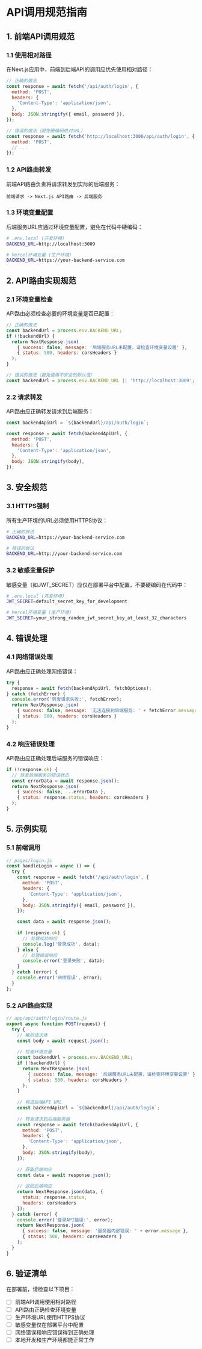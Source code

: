 # API调用规范指南

## 1. 前端API调用规范

### 1.1 使用相对路径
在Next.js应用中，前端到后端API的调用应优先使用相对路径：

```javascript
// 正确的做法
const response = await fetch('/api/auth/login', {
  method: 'POST',
  headers: {
    'Content-Type': 'application/json',
  },
  body: JSON.stringify({ email, password }),
});

// 错误的做法（避免硬编码绝对URL）
const response = await fetch('http://localhost:3000/api/auth/login', {
  method: 'POST',
  // ...
});
```

### 1.2 API路由转发
前端API路由负责将请求转发到实际的后端服务：

```
前端请求 -> Next.js API路由 -> 后端服务
```

### 1.3 环境变量配置
后端服务URL应通过环境变量配置，避免在代码中硬编码：

```bash
# .env.local (开发环境)
BACKEND_URL=http://localhost:3009

# Vercel环境变量 (生产环境)
BACKEND_URL=https://your-backend-service.com
```

## 2. API路由实现规范

### 2.1 环境变量检查
API路由必须检查必要的环境变量是否已配置：

```javascript
// 正确的做法
const backendUrl = process.env.BACKEND_URL;
if (!backendUrl) {
  return NextResponse.json(
    { success: false, message: '后端服务URL未配置，请检查环境变量设置' },
    { status: 500, headers: corsHeaders }
  );
}

// 错误的做法（避免使用不安全的默认值）
const backendUrl = process.env.BACKEND_URL || 'http://localhost:3009';
```

### 2.2 请求转发
API路由应正确转发请求到后端服务：

```javascript
const backendApiUrl = `${backendUrl}/api/auth/login`;

const response = await fetch(backendApiUrl, {
  method: 'POST',
  headers: {
    'Content-Type': 'application/json',
  },
  body: JSON.stringify(body),
});
```

## 3. 安全规范

### 3.1 HTTPS强制
所有生产环境的URL必须使用HTTPS协议：

```bash
# 正确的做法
BACKEND_URL=https://your-backend-service.com

# 错误的做法
BACKEND_URL=http://your-backend-service.com
```

### 3.2 敏感变量保护
敏感变量（如JWT_SECRET）应仅在部署平台中配置，不要硬编码在代码中：

```bash
# .env.local (开发环境)
JWT_SECRET=default_secret_key_for_development

# Vercel环境变量 (生产环境)
JWT_SECRET=your_strong_random_jwt_secret_key_at_least_32_characters
```

## 4. 错误处理

### 4.1 网络错误处理
API路由应正确处理网络错误：

```javascript
try {
  response = await fetch(backendApiUrl, fetchOptions);
} catch (fetchError) {
  console.error('转发请求失败:', fetchError);
  return NextResponse.json(
    { success: false, message: '无法连接到后端服务: ' + fetchError.message },
    { status: 500, headers: corsHeaders }
  );
}
```

### 4.2 响应错误处理
API路由应正确处理后端服务的错误响应：

```javascript
if (!response.ok) {
  // 转发后端服务的错误状态
  const errorData = await response.json();
  return NextResponse.json(
    { success: false, ...errorData },
    { status: response.status, headers: corsHeaders }
  );
}
```

## 5. 示例实现

### 5.1 前端调用
```javascript
// pages/login.js
const handleLogin = async () => {
  try {
    const response = await fetch('/api/auth/login', {
      method: 'POST',
      headers: {
        'Content-Type': 'application/json',
      },
      body: JSON.stringify({ email, password }),
    });

    const data = await response.json();
    
    if (response.ok) {
      // 处理成功响应
      console.log('登录成功', data);
    } else {
      // 处理错误响应
      console.error('登录失败', data);
    }
  } catch (error) {
    console.error('网络错误', error);
  }
};
```

### 5.2 API路由实现
```javascript
// app/api/auth/login/route.js
export async function POST(request) {
  try {
    // 解析请求体
    const body = await request.json();
    
    // 检查环境变量
    const backendUrl = process.env.BACKEND_URL;
    if (!backendUrl) {
      return NextResponse.json(
        { success: false, message: '后端服务URL未配置，请检查环境变量设置' },
        { status: 500, headers: corsHeaders }
      );
    }
    
    // 构造后端API URL
    const backendApiUrl = `${backendUrl}/api/auth/login`;
    
    // 转发请求到后端服务器
    const response = await fetch(backendApiUrl, {
      method: 'POST',
      headers: {
        'Content-Type': 'application/json',
      },
      body: JSON.stringify(body),
    });
    
    // 获取后端响应
    const data = await response.json();
    
    // 返回后端响应
    return NextResponse.json(data, {
      status: response.status,
      headers: corsHeaders
    });
  } catch (error) {
    console.error('登录API错误:', error);
    return NextResponse.json(
      { success: false, message: '服务器内部错误: ' + error.message },
      { status: 500, headers: corsHeaders }
    );
  }
}
```

## 6. 验证清单

在部署前，请检查以下项目：

- [ ] 前端API调用使用相对路径
- [ ] API路由正确检查环境变量
- [ ] 生产环境URL使用HTTPS协议
- [ ] 敏感变量仅在部署平台中配置
- [ ] 网络错误和响应错误得到正确处理
- [ ] 本地开发和生产环境都能正常工作